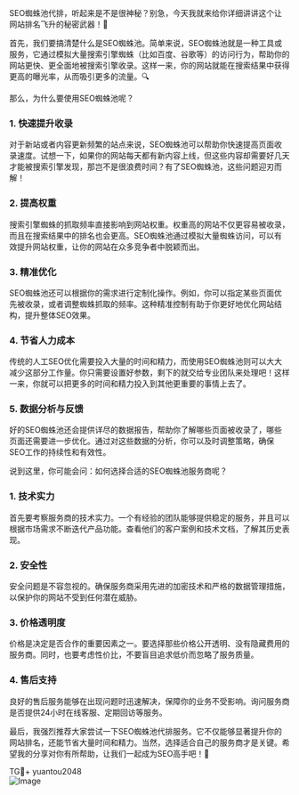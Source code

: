 SEO蜘蛛池代排，听起来是不是很神秘？别急，今天我就来给你详细讲讲这个让网站排名飞升的秘密武器！🚀

首先，我们要搞清楚什么是SEO蜘蛛池。简单来说，SEO蜘蛛池就是一种工具或服务，它通过模拟大量搜索引擎蜘蛛（比如百度、谷歌等）的访问行为，帮助你的网站更快、更全面地被搜索引擎收录。这样一来，你的网站就能在搜索结果中获得更高的曝光率，从而吸引更多的流量。🔍

那么，为什么要使用SEO蜘蛛池呢？

### 1. 快速提升收录
对于新站或者内容更新频繁的站点来说，SEO蜘蛛池可以帮助你快速提高页面收录速度。试想一下，如果你的网站每天都有新内容上线，但这些内容却需要好几天才能被搜索引擎发现，那岂不是很浪费时间？有了SEO蜘蛛池，这些问题迎刃而解！

### 2. 提高权重
搜索引擎蜘蛛的抓取频率直接影响到网站权重。权重高的网站不仅更容易被收录，而且在搜索结果中的排名也会更高。SEO蜘蛛池通过模拟大量蜘蛛访问，可以有效提升网站权重，让你的网站在众多竞争者中脱颖而出。

### 3. 精准优化
SEO蜘蛛池还可以根据你的需求进行定制化操作。例如，你可以指定某些页面优先被收录，或者调整蜘蛛抓取的频率。这种精准控制有助于你更好地优化网站结构，提升整体SEO效果。

### 4. 节省人力成本
传统的人工SEO优化需要投入大量的时间和精力，而使用SEO蜘蛛池则可以大大减少这部分工作量。你只需要设置好参数，剩下的就交给专业团队来处理吧！这样一来，你就可以把更多的时间和精力投入到其他更重要的事情上去了。

### 5. 数据分析与反馈
好的SEO蜘蛛池还会提供详尽的数据报告，帮助你了解哪些页面被收录了，哪些页面还需要进一步优化。通过对这些数据的分析，你可以及时调整策略，确保SEO工作的持续性和有效性。

说到这里，你可能会问：如何选择合适的SEO蜘蛛池服务商呢？

### 1. 技术实力
首先要考察服务商的技术实力。一个有经验的团队能够提供稳定的服务，并且可以根据市场需求不断迭代产品功能。查看他们的客户案例和技术文档，了解其历史表现。

### 2. 安全性
安全问题是不容忽视的。确保服务商采用先进的加密技术和严格的数据管理措施，以保护你的网站不受到任何潜在威胁。

### 3. 价格透明度
价格是决定是否合作的重要因素之一。要选择那些价格公开透明、没有隐藏费用的服务商。同时，也要考虑性价比，不要盲目追求低价而忽略了服务质量。

### 4. 售后支持
良好的售后服务能够在出现问题时迅速解决，保障你的业务不受影响。询问服务商是否提供24小时在线客服、定期回访等服务。

最后，我强烈推荐大家尝试一下SEO蜘蛛池代排服务。它不仅能够显著提升你的网站排名，还能节省大量时间和精力。当然，选择适合自己的服务商才是关键。希望我的分享对你有所帮助，让我们一起成为SEO高手吧！💪

TG💪+ yuantou2048  
![Image](https://github.com/user-attachments/assets/42a5a4a5-fea9-4a1d-8aa0-73e57e430cca)
